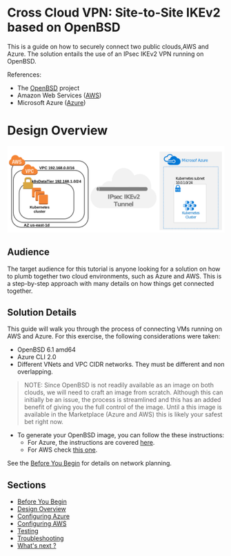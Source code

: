 # Cross Cloud VPN: Site-to-Site IKEv2 based on OpenBSD

This is a guide on how to securely connect two public clouds,AWS and Azure. The solution entails the use of an IPsec IKEv2 VPN running on OpenBSD.

References:

* The [OpenBSD](https://www.openbsd.org/) project
* Amazon Web Services ([AWS](https://aws.amazon.com/))
* Microsoft Azure ([Azure](https://azure.microsoft.com/))

# Design Overview
![End to End topology](sections/images/topology.png)

## Audience

The target audience for this tutorial is anyone looking for a solution on how to plumb together two cloud environments, such as Azure and AWS. This is a 
step-by-step approach with many details on how things get connected together.

## Solution Details

This guide will walk you through the process of connecting VMs running on AWS and Azure. For this exercise, the following considerations were taken:

* OpenBSD 6.1 amd64
* Azure CLI 2.0
* Different VNets and VPC CIDR networks. They must be different and non overlapping.

> NOTE: Since OpenBSD is not readily available as an image on both clouds, we will need to craft an image from scratch. Although this can initially be an issue, the process is streamlined and this has an added benefit of giving you the full control
of the image. Until a this image is available in the Marketplace (Azure and AWS) this is likely your safest bet right now. 

* To generate your OpenBSD image, you can follow the these instructions:
    - For Azure, the instructions are covered
    [here](https://github.com/dcasati/openbsd-on-azure).
    - For AWS check [this one](https://github.com/ajacoutot/aws-openbsd).  

See the [Before You Begin](sections/01-before-you-begin.md) for details on network planning.
   
## Sections

- [Before You Begin](sections/01-before-you-begin.md)
- [Design Overview](sections/design.md)
- [Configuring Azure](sections/02-configuring-azure.md)
- [Configuring AWS](sections/03-configuring-aws.md)
- [Testing](sections/04-plumbing.md)
- [Troubleshooting](sections/05-troubleshooting.md)
- [What's next ?](sections/06-next.md)